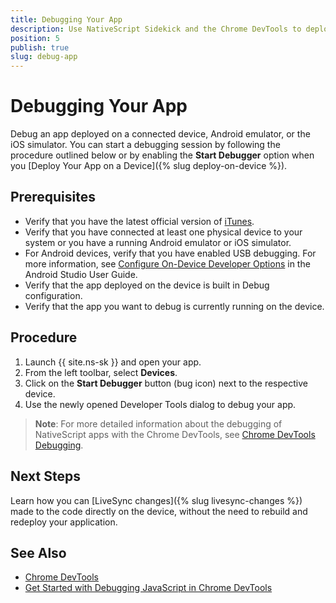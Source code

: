 ```yaml
---
title: Debugging Your App
description: Use NativeScript Sidekick and the Chrome DevTools to deploy and debug your apps on-device.
position: 5
publish: true
slug: debug-app
---
```


# Debugging Your App

Debug an app deployed on a connected device, Android emulator, or the iOS simulator. You can start a debugging session by following the procedure outlined below or by enabling the **Start Debugger** option when you [Deploy Your App on  a Device]({% slug deploy-on-device %}).

## Prerequisites

* Verify that you have the latest official version of [iTunes](https://www.apple.com/itunes/download/).
* Verify that you have connected at least one physical device to your system or you have a running Android emulator or iOS simulator.
* For Android devices, verify that you have enabled USB debugging. For more information, see [Configure On-Device Developer Options](https://developer.android.com/studio/debug/dev-options.html) in the Android Studio User Guide.
* Verify that the app deployed on the device is built in Debug configuration.
* Verify that the app you want to debug is currently running on the device.

## Procedure

1. Launch {{ site.ns-sk }} and open your app.
1. From the left toolbar, select **Devices**.
1. Click on the **Start Debugger** button (bug icon) next to the respective device.
1. Use the newly opened Developer Tools dialog to debug your app.

> **Note**: For more detailed information about the debugging of NativeScript apps with the Chrome DevTools, see [Chrome DevTools Debugging](https://docs.nativescript.org/tooling/chrome-devtools).

## Next Steps

Learn how you can [LiveSync changes]({% slug livesync-changes %}) made to the code directly on the device, without the need to rebuild and redeploy your application.

## See Also

* [Chrome DevTools](https://developers.google.com/web/tools/chrome-devtools/)
* [Get Started with Debugging JavaScript in Chrome DevTools](https://developers.google.com/web/tools/chrome-devtools/javascript/)
